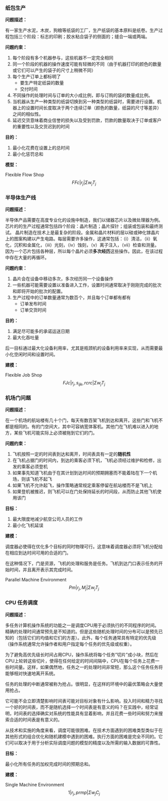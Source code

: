 ### 纸包生产

**问题描述：**

有一家生产水泥，木炭，狗粮等纸袋的工厂，生产纸袋的基本原料是纸卷。生产过程包括三个阶段：标志的印刷；胶水粘合袋子的侧面的；缝合一端或两端。

**问题约束：**

1. 每个阶段有多个机器参与，这些机器不一定完全相同
2. 同一个阶段的机器的操作速度可能有轻微的不同（由于机器打印的颜色的数量或它们可以产生的袋子的尺寸上稍微不同）
3. 每个生产订单上都标明了
   * 要生产特定纸袋的数量
   * 交付时间
4. 不同操作的处理时间与订单的大小成比例，即与订购的袋的数量成比例。
5. 当机器从生产一种类型的纸袋切换到另一种类型的纸袋时，需要进行设置。机器上的设置时间长度取决于两个连续订单（颜色的数量，纸袋的尺寸等差异）之间的相似性。
6. 延迟交货意味着商业信誉的损失以及受到罚款，罚款的数量取决于订单或客户的重要性以及交货迟到的时间

**目的：**

1. 最小化花费在设置上的总时间
2. 最小化惩罚总和

**模型：**

Flexible Flow Shop
$$
FFc \vert r_{j} \vert \Sigma w_{j}T_{j}
$$

### 半导体生产线

**问题描述：**

半导体产品需要在高度专业化的设施中制造，我们以储器芯片以及微处理器为例。芯片的的生产过程通常包括四个阶段：晶片制造；晶片探针；组装或包装和最终测试。
晶片制造在技术上是最复杂的阶段。金属和晶片材料的层以硅或砷化镓晶片上的图案构建以产生电路。每层需要许多操作，这通常包括：（i）清洁，（ii）氧化，沉积和金属化，（iii）光刻，（iv）蚀刻，（v）离子注入，（vii）检查和测量。因为一个芯片包括各种层，所以每个晶片必须**多次经历**这些操作。因此，在该过程中存在大量的再循环。

**问题约束：**

1. 晶片会在设备中移动多次，多次经历同一个设备操作
2. 一些机器可能需要设置以准备进入工作，设置时间通常取决于刚刚完成的批次和即将开始的批次的配置。
3. 生产过程中的订单数量通常为数百个，并且每个订单都有都有
   * 订单发布时间
   * 订单交货时间

**目的：**

1. 满足尽可能多的承诺运送日期
2. 最大化吞吐量

后一目标通过最大化设备利用率，尤其是瓶颈机的设备利用率来实现，从而需要最小化空闲时间和设置时间。

**建模：**

Flexible Job Shop
$$
FJc\vert r_{j},s_{ijk}, rcrc \vert \Sigma w_{j}T_{j}
$$

### 机场门问题

**问题描述：**

在一个机场的航站楼有几十个门，每天有数百架飞机到达和离开。这些门和飞机不都是相同的。有的门空间大，其中可容纳宽体客机。其他门在飞机难以进入的地方，某些飞机可能实际上必须被拖到它们的门。

**问题约束：**

1. 飞机按照一定的时间表到达和离开，时间表具有一定的**随机性**
2. 在飞机占据门的时间内，到达的乘客必须下机，飞机必须经过维护和检修，出发的乘客必须登机
3. 如果事先知道飞机由于在其计划到达时间的预期拥塞而不能着陆在下一个机场，则该飞机不起飞
4. 如果飞机不允许起飞，操作策略通常规定乘客停留在航站楼而不是飞机上
5. 如果登机被推迟，则飞机可以在门处保持延长的时间段，从而防止其他飞机使用该门

**目标：**

1. 最大限度地减少航空公司人员的工作
2. 最小化飞机延误

**建模：**

调度器必使得在优化多个目标的同时物理可行。这意味着调度器必须将飞机分配给在相应到达时间可用的合适的门。

在这种情况下，门是资源，飞机的处理和服务是任务。飞机到达门口表示任务的开始时间，并且离开表示其完成时间。

Parallel Machine Environment
$$
Pm \vert r_{j}, M_{j} \vert \Sigma w_{j}T_{j}
$$

### CPU 任务调度

**问题描述：**

多任务计算机操作系统的功能之一是调度CPU用于必须执行的不同程序的时间。精确的处理时间通常预先是不知道的。但是这些随机处理时间的分布可以是预先已知的（包括它们的均值和它们的方差）。此外，每个任务通常具有特定的优先级（操作系统通常允许操作者和用户指定每个任务的优先级或权重）。

为了避免高优先级长时间占用CPU，操作系统将每个任务”切片”成小块，然后在CPU上轮转这些切片，使得在任何给定的时间间隔中，CPU在每个任务上花费一些时间量。这样，如果偶然地，任务之一的处理时间非常短，那么这个任务任务将能够相对快速地离开系统。

任务的处理的中断通常被称为抢占。很明显，在这样的环境中的最优策略会大量使用抢占。 

它可能不会立即清楚影响时间表可能对目标对象有什么影响。投入时间和精力寻找一个好的时间表，而不是随机选择一个时间表是有意义的吗？在实践中，经常证明，时间表的选择确实对系统的性能具有显着影响，并且花费一些时间和努力来搜索合适的时间表是有意义的。

从技术和实施的角度来看，调度可能很困难。在技术方面遇到的困难类型类似于在其他形式的组合优化和随机建模中遇到的困难。执行方面的困难是完全不同的。它们可以取决于用于分析实际调度问题的模型的精度以及所需的输入数据的可靠性。

**目标：**

最小化所有任务的加权完成时间的预期总和。

**建模：**

Single Machine Environment
$$
1 \vert r_{j}, prmp \vert \Sigma w_{j}C_{j}
$$
